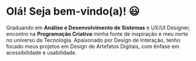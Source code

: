 # Olá! Seja bem-vindo(a)! 😃 

Graduando em **Análise e Desenvolvimento de Sistemas** e UX/UI Designer, encontro na **Programação Criativa** minha fonte de inspiração e meu norte no universo da Tecnologia. Apaixonado por Design de Interação, tenho focado meus projetos em Design de Artefatos Digitais, com ênfase em acessibilidade e usabilidade.
